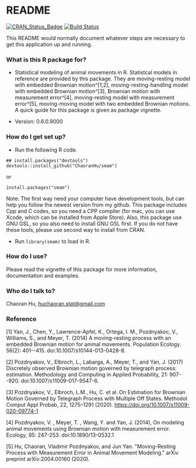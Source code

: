 # README #


[![CRAN\_Status\_Badge](http://www.r-pkg.org/badges/version/smam)](https://cran.r-project.org/package=smam)
[![Build Status](https://travis-ci.com/ChaoranHu/smam.svg?branch=master)](https://travis-ci.com/ChaoranHu/smam)

This README would normally document whatever steps are necessary to get this application up and running.

### What is this R package for? ###

* Statistical modeling of animal movements in R. Statistcal models in reference are provided by this package. They are moving-resting model with embedded Brownian motion^[1,2], moving-resting-handling model with embedded Brownian motion^[3], Brownian motion with measurement error^[4], moving-resting model with measurement error^[5], moving-moving model with two embedded Brownian motions. A quick guide for this package is given as package vignette.

* Version: 0.6.0.9000

### How do I get set up? ###

* Run the following R code.

```
## install.packages("devtools")
devtools::install_github("ChaoranHu/smam")
```

or

```
install.packages("smam")
```

Note: The first way need your computer have development tools, but can help you follow the newest version from my github. This package includes Cpp and C codes, so you need a CPP compiler (for mac, you can use Xcode, which can be installed from Apple Store). Also, this package use GNU GSL, so you also need to install GNU GSL first. If you do not have these tools, please use second way to install from CRAN.

* Run `library(smam)` to load in R.

### How do I use? ###

Please read the vignette of this package for more information, documentation and examples.

### Who do I talk to? ###

Chaoran Hu, <huchaoran.stat@gmail.com>


### Reference ###

[1] Yan, J., Chen, Y., Lawrence-Apfel, K., Ortega, I. M., Pozdnyakoc, V., Williams, S., and Meyer, T. (2014) A moving-resting process with an embedded Brownian motion for animal movements. Population Ecology. 56(2): 401--415. doi:10.1007/s10144-013-0428-8.

[2] Pozdnyakov, V., Elbroch, L., Labarga, A., Meyer, T., and Yan, J. (2017) Discretely observed Brownian motion governed by telegraph process: estimation. Methodology and Computing in Applied Probability, 21: 907--920. doi:10.1007/s11009-017-9547-6.

[3] Pozdnyakov, V., Elbroch, L.M., Hu, C. et al. On Estimation for Brownian Motion Governed by Telegraph Process with Multiple Off States. Methodol Comput Appl Probab, 22, 1275–1291 (2020). https://doi.org/10.1007/s11009-020-09774-1

[4] Pozdnyakov, V. , Meyer, T. , Wang, Y. and Yan, J. (2014), On modeling animal movements using Brownian motion with measurement error. Ecology, 95: 247-253. doi:10.1890/13-0532.1

[5] Hu, Chaoran, Vladimir Pozdnyakov, and Jun Yan. "Moving-Resting Process with Measurement Error in Animal Movement Modeling." arXiv preprint arXiv:2004.00160 (2020).
